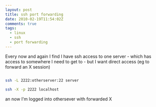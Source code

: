 ```yaml
---
layout: post
title: ssh port forwarding
date: 2010-02-19T11:54:02Z
comments: true
tags:
  - linux
  - ssh
  - port forwarding
---
```


Every now and again I find I have ssh access to one server - which has access to somewhere I need to get to - but I want direct access (eg to forward an X session)

```bash

ssh -L 2222:otherserver:22 server

ssh -X -p 2222 localhost

```

an now I'm logged into othersever with forwarded X
